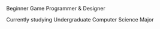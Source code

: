Beginner Game Programmer & Designer
<div>Currently studying Undergraduate Computer Science Major</div>
